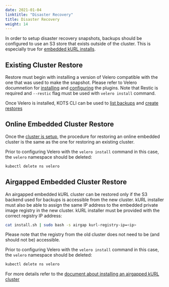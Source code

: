 ```yaml
---
date: 2021-01-04
linktitle: "Disaster Recovery"
title: Disaster Recovery
weight: 14
---
```


In order to setup disaster recovery snapshots, backups should be configured to use an S3 store that exists outside of the cluster.
This is especially true for [embedded kURL installs](/kotsadm/installing/installing-embedded-cluster/).

## Existing Cluster Restore

Restore must begin with installing a version of Velero compatible with the one that was used to make the snapshot.
Please refer to Velero documnetion for [installing](https://velero.io/docs/v1.5/basic-install/) and [configuring](https://velero.io/plugins/) the plugins.
Note that Restic is required and `--restic` flag must be used with `velero install` command.

Once Velero is installed, KOTS CLI can be used to [list backups](/kots-cli/backup/ls/) and [create restores](/kots-cli/restore/)

## Online Embedded Cluster Restore

Once the [cluster is setup](/kotsadm/installing/installing-embedded-cluster/#online-installations), the procedure for restoring an online embedded cluster is the same as the one for restoring an existing cluster.

Prior to configuring Velero with the `velero install` command in this case, the `velero` namespace should be deleted:

```bash
kubectl delete ns velero
```

## Airgapped Embedded Cluster Restore

An airgapped embedded kURL cluster can be restored only if the S3 backend used for backups is accessible from the new cluster.
kURL installer must also be able to assign the same IP address to the embedded private image registry in the new cluster.
kURL installer must be provided with the correct registry IP address:

```bash
cat install.sh | sudo bash -s airgap kurl-registry-ip=<ip>
```

Please note that the registry from the old cluster does not need to be (and should not be) accessible.

Prior to configuring Velero with the `velero install` command in this case, the `velero` namespace should be deleted:

```bash
kubectl delete ns velero
```

For more details refer to the [document about installing an airgapped kURL cluster](/kotsadm/installing/installing-embedded-cluster/#airgapped-installations)
